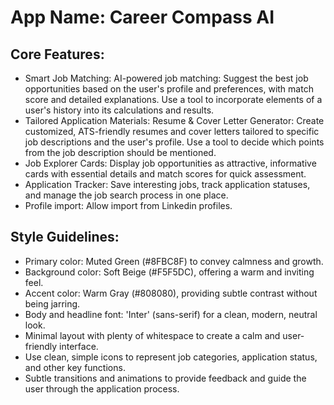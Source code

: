# **App Name**: Career Compass AI

## Core Features:

- Smart Job Matching: AI-powered job matching: Suggest the best job opportunities based on the user's profile and preferences, with match score and detailed explanations. Use a tool to incorporate elements of a user's history into its calculations and results.
- Tailored Application Materials: Resume & Cover Letter Generator: Create customized, ATS-friendly resumes and cover letters tailored to specific job descriptions and the user's profile. Use a tool to decide which points from the job description should be mentioned.
- Job Explorer Cards: Display job opportunities as attractive, informative cards with essential details and match scores for quick assessment.
- Application Tracker: Save interesting jobs, track application statuses, and manage the job search process in one place.
- Profile import: Allow import from Linkedin profiles.

## Style Guidelines:

- Primary color: Muted Green (#8FBC8F) to convey calmness and growth.
- Background color: Soft Beige (#F5F5DC), offering a warm and inviting feel.
- Accent color: Warm Gray (#808080), providing subtle contrast without being jarring.
- Body and headline font: 'Inter' (sans-serif) for a clean, modern, neutral look.
- Minimal layout with plenty of whitespace to create a calm and user-friendly interface.
- Use clean, simple icons to represent job categories, application status, and other key functions.
- Subtle transitions and animations to provide feedback and guide the user through the application process.